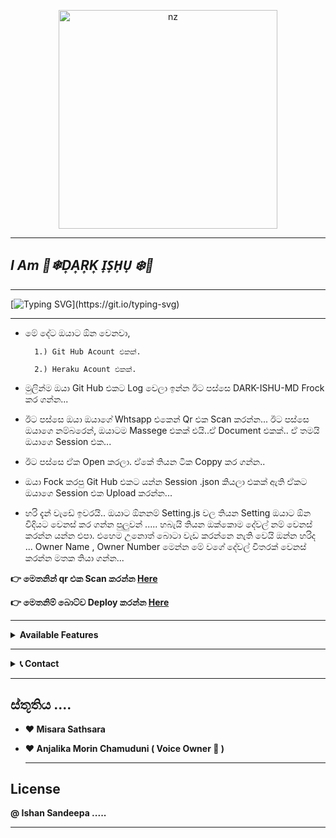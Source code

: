 <p align="center">
<img src="https://i.im.ge/2022/07/03/uUTgTK.png" alt="nz" width="350"/>
</p>


----

## *I Am 💝❄D͎A͎R͎K͎  I̟S̟H̟U̟ ❄️💝*


----


[![Typing SVG](https://readme-typing-svg.herokuapp.com?duration=10000&color=F53FF7&center=true&vCenter=true&lines=Hi+++*I+Am+%F0%9F%92%9D%E2%9D%84D%CD%8EA%CD%8ER%CD%8EK%CD%8E++I%CC%9FS%CC%9FH%CC%9FU%CC%9F+%E2%9D%84%EF%B8%8F%F0%9F%92%9D*...;Created+By%3A-+%F0%9D%99%B8%F0%9D%9A%82%F0%9D%99%B7%F0%9D%99%B0%F0%9D%99%BD+%F0%9D%9A%82%F0%9D%99%B0%F0%9D%99%BD%F0%9D%99%B3%F0%9D%99%B4%F0%9D%99%B4%F0%9D%99%BF%F0%9D%99%B0...;%F0%9D%98%9A%F0%9D%98%B3%F0%9D%98%AA+%F0%9D%98%93%F0%9D%98%A2%F0%9D%98%AF%F0%9D%98%AC%F0%9D%98%A2+%F0%9D%98%9E%F0%9D%98%B0%F0%9D%98%B3%F0%9D%98%AD%F0%9D%98%A5+%F0%9D%98%89%F0%9D%98%A6%F0%9D%98%B4%F0%9D%98%B5+%F0%9D%98%9E%F0%9D%98%A9%F0%9D%98%A2%F0%9D%98%B5%F0%9D%98%B4%F0%9D%98%A2%F0%9D%98%B1%F0%9D%98%B1+%F0%9D%98%89%F0%9D%98%96%F0%9D%98%9B...;%F0%9D%97%9B%F0%9D%97%B2%F0%9D%97%B9%F0%9D%97%BD%F0%9D%97%B2%F0%9D%97%B1+%F0%9D%97%A0%F0%9D%97%B2+%3A-+%F0%9D%97%A0%F0%9D%97%B6%F0%9D%98%80%F0%9D%97%AE%F0%9D%97%BF%F0%9D%97%AE+%F0%9D%97%A6%F0%9D%97%AE%F0%9D%98%81%F0%9D%97%B5%F0%9D%98%80%F0%9D%97%AE%F0%9D%97%BF%F0%9D%97%AE...)](https://git.io/typing-svg)



----




 * මේ දේට ඔයාට ඕන වෙනවා,

         1.) Git Hub Acount එකක්.

         2.) Heraku Acount එකක්.


* මුලින්ම ඔයා Git Hub එකට Log වෙලා ඉන්න ඊට පස්සෙ DARK-ISHU-MD Frock කර ගන්න...

* ඊට පස්සෙ ඔයා ඔයාගේ  Whtsapp එකෙන් Qr එක Scan කරන්න... ඊට පස්සෙ ඔයාගෙ නම්බරෙන්, ඔයාටම Massege එකක් එයි..ඒ Document එකක්.. ඒ තමයි ඔයාගෙ Session එක... 

* ඊට පස්සෙ ඒක Open කරලා. ඒකේ තියන ටික Coppy කර ගන්න..

* ඔයා Fock කරපු Git Hub එකට යන්න Session .json කියලා එකක් ඇති ඒකට ඔයාගෙ Session එක Upload කරන්න... 

* හරි දැන් වැඩේ ඉවරයි.. ඔයාට ඕනනම් Setting.js වල තියන Setting ඔයාට ඕන විදියට වෙනස් කර ගන්න පුලුවන් ..... හබැයි තියන ඔක්කොම දේවල් නම් වෙනස් කරන්න යන්න එපා. එහෙම උනොත්     බොටා වැඩ කරන්නෙ නැති වෙයි ඔන්න හරිද ... Owner Name , Owner Number මෙන්න මේ වගේ දේවල් විතරක් වෙනස් කරන්න මතක තියා ගන්න...




<b>👉  මෙතනින් qr එක Scan කරන්න [Here](https://replit.com/@ishansandeepa18/DARK-ISHU-MD)



<b>👉  මෙතනිම් බොට්ව Deploy කරන්න [Here](https://heroku.com/deploy)






----


<b><details><summary>Available Features</summary><br>
	
| Features |  Availability |
| :------: |  :----------: |
|   Convert     |       ✅     |
|   Database     |       ✅     |
|   Owner     |       ✅    |
|   Islami     |       ✅     |
|   Downloader     |       ✅     |
|   Webzone     |       ✅      |
|   Searching     |       ✅      |
|   Textpro     |       ✅      |
|   Ephoto     |       ✅     |
|   Anime Web     |       ✅      |
|   Stalker     |       ✅      |
|   Random Text     |       ✅     |
|   Random Image     |       ✅     |
|   Nekos Life     |       ✅      |
|   More Nsfw     |       ✅      |
|   Creator     |       ✅      |

</details>


----

<!-- Contact Owner -->
<b><details><summary> 📞 Contact</summary></b>

## ```Connect With Me```
              
	      Ishan Sandeepa
	
	                +94786746412

</details>


</details><hr>

## ස්තූතිය ....

* ❤ Misara Sathsara 
* ❤ Anjalika Morin Chamuduni ( Voice Owner 🎤 )
	
	
	
	

	----
	
## License  

@ Ishan Sandeepa .....


----

